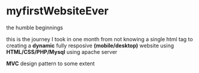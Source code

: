 # myfirstWebsiteEver
the humble beginnings 

this is the journey I took in one month from not knowing a single html tag to creating a **dynamic** fully resposive **(mobile/desktop)** website using **HTML/CSS/PHP/Mysql**
using apache server

**MVC** design pattern to some extent
